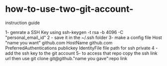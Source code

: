 # how-to-use-two-git-account-
instruction guide

1- genrate  a SSH Key using  ssh-keygen -t rsa -b 4096 -C "personal_email_id"
2 - save it in the ~/.ssh folder
3- make a config file 
   Host "name you want" github.com
    HostName github.com
    PreferredAuthentications publickey
    IdentityFile file path for ssh private
4 - add the ssh key to the git account
5-  to access that repo 
    copy the ssh link url
    then use 
    git clone git@github."name you gave":repo link
    
    
    
